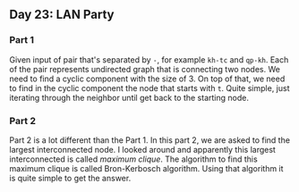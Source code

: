 ## Day 23: LAN Party

### Part 1

Given input of pair that's separated by `-`, for example `kh-tc` and `qp-kh`.
Each of the pair represents undirected graph that is connecting two nodes.
We need to find a cyclic component with the size of 3. On top of that, we need
to find in the cyclic component the node that starts with `t`. Quite simple,
just iterating through the neighbor until get back to the starting node.

### Part 2

Part 2 is a lot different than the Part 1. In this part 2, we are asked to
find the largest interconnected node. I looked around and apparently this
largest interconnected is called _maximum clique_. The algorithm to find this
maximum clique is called Bron-Kerbosch algorithm. Using that algorithm it is
quite simple to get the answer.
